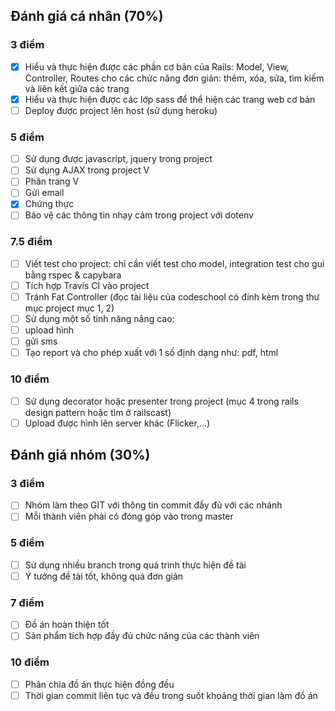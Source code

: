 ## Đánh giá cá nhân (70%)
### 3 điểm
* [X] Hiểu và thực hiện được các phần cơ bản của Rails: Model, View, Controller, Routes cho các chức năng đơn giản: thêm, xóa, sửa, tìm kiếm và liên kết giữa các trang
* [X] Hiểu và thực hiện được các lớp sass để thể hiện các trang web cơ bản
* [ ] Deploy được project lên host (sử dụng heroku)
### 5 điểm
* [ ] Sử dụng được javascript, jquery trong project
* [ ] Sử dụng AJAX trong project                    V
* [ ] Phân trang                                    V
* [ ] Gửi email
* [X] Chứng thực
* [ ] Bảo vệ các thông tin nhạy cảm trong project với dotenv
### 7.5 điểm
* [ ] Viết test cho project: chỉ cần viết test cho model, integration test cho gui bằng rspec & capybara
* [ ] Tích hợp Travis CI vào project
* [ ] Tránh Fat Controller (đọc tài liệu của codeschool có đính kèm trong thư mục project mục 1, 2)
* [ ] Sử dụng một số tính năng nâng cao:
* [ ] upload hình
* [ ] gửi sms
* [ ] Tạo report và cho phép xuất với 1 số định dạng như: pdf, html
### 10 điểm
* [ ] Sử dụng decorator hoặc presenter trong project (mục 4 trong rails design pattern hoặc tìm ở railscast)
* [ ] Upload được hình lên server khác (Flicker,...)
## Đánh giá nhóm (30%)
### 3 điểm
* [ ] Nhóm làm theo GIT với thông tin commit đầy đủ với các nhánh
* [ ] Mỗi thành viên phải có đóng góp vào trong master
### 5 điểm
* [ ] Sử dụng nhiều branch trong quá trình thực hiện đề tài
* [ ] Ý tưởng đề tài tốt, không quá đơn giản
### 7 điểm
* [ ] Đồ án hoàn thiện tốt
* [ ] Sản phẩm tích hợp đầy đủ chức năng của các thành viên
### 10 điểm
* [ ] Phân chia đồ án thực hiện đồng đều
* [ ] Thời gian commit liên tục và đều trong suốt khoảng thời gian làm đồ án
